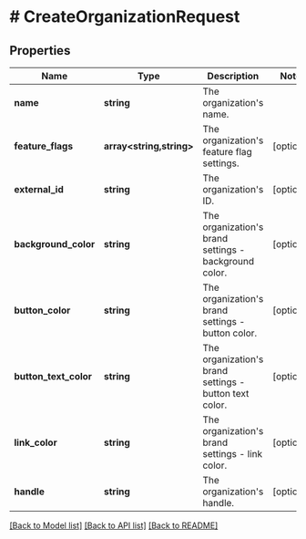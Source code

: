 # # CreateOrganizationRequest

## Properties

Name | Type | Description | Notes
------------ | ------------- | ------------- | -------------
**name** | **string** | The organization&#39;s name. |
**feature_flags** | **array<string,string>** | The organization&#39;s feature flag settings. | [optional]
**external_id** | **string** | The organization&#39;s ID. | [optional]
**background_color** | **string** | The organization&#39;s brand settings - background color. | [optional]
**button_color** | **string** | The organization&#39;s brand settings - button color. | [optional]
**button_text_color** | **string** | The organization&#39;s brand settings - button text color. | [optional]
**link_color** | **string** | The organization&#39;s brand settings - link color. | [optional]
**handle** | **string** | The organization&#39;s handle. | [optional]

[[Back to Model list]](../../README.md#models) [[Back to API list]](../../README.md#endpoints) [[Back to README]](../../README.md)

